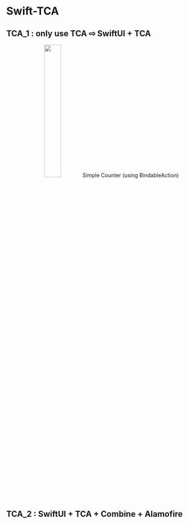 # Swift-TCA

TCA_1 : only use TCA ⇨ SwiftUI + TCA
--- 

<p align="center">
  <img src="https://github.com/DinggiDing/Swift-TCA/assets/77246590/ae632776-09df-4576-a7ad-454d0b669bde" width="30%" height="30%"/>
  Simple Counter (using BindableAction)
</p>

&nbsp;
&nbsp;

TCA_2 : SwiftUI + TCA + Combine + Alamofire
---
